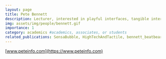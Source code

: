 ```yaml
---
layout: page
title: Pete Bennett
description: Lecturer, interested in playful interfaces, tangible interaction and generative music.
img: assets/img/people/bennett.gif
importance: 1
category: academics #academics, associates, or students
related_publications: SensaBubble, HighTechAndTactile, bennett_beatbearing_200, NewsThings, EchoSnapAndPlayableAle,TanglibleInterfacesForIEC, ResonantBits1, TopoTiles, FugaciousFilm, ResonantBits2, QuickAndDirty, Hapticcues, ChronoTape, SmartHardHat, Disruptabottle, CuffLink, Choptop, TangiblesForHealth
---
```


[www.peteinfo.com](https://www.peteinfo.com)
